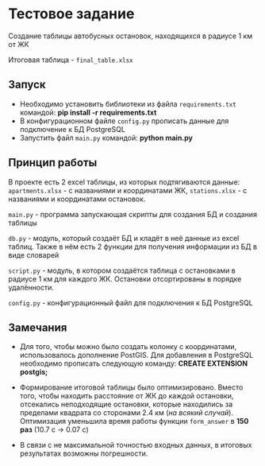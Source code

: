 # Тестовое задание
Создание таблицы автобусных остановок, находящихся в радиусе 1 км от ЖК

Итоговая таблица - `final_table.xlsx`

## Запуск

- Необходимо установить библиотеки из файла `requirements.txt` командой: **pip install -r requirements.txt**
- В конфигурационном файле `config.py` прописать данные для подключение к БД PostgreSQL 
- Запустить файл `main.py` командой: **python main.py**

## Принцип работы

  В проекте есть 2 excel таблицы, из которых подтягиваются данные: `apartments.xlsx` - c названиями и координатами ЖК, `stations.xlsx` - с названиями и координатами остановок.
  
`main.py` - программа запускающая скрипты для создания БД и создания таблицы

`db.py` - модуль, который создаёт БД и кладёт в неё данные из excel таблиц. Также в нём есть 2 функции для получения информации из БД в виде словарей

`script.py` - модуль, в котором создаётся таблица с остановками в радиусе 1 км для каждого ЖК. Остановки отсортированы в порядке удалённости.

`config.py` - конфигурационный файл для подключения к БД PostgreSQL

## Замечания 

- Для того, чтобы можно было создать колонку с координатами, использовалось дополнение PostGIS. Для добавления в PostgreSQL необходимо прописать следующую команду: **CREATE EXTENSION postgis;**

- Формирование итоговой таблицы было оптимизировано. Вместо того, чтобы находить расстояние от ЖК до каждой остановки, отсекались неподходящие остановки, которые находились за пределами квадрата со сторонами 2.4 км (*на всякий случай*). Оптимизация уменьшила время работы функции `form_answer` в **150 раз** (10.7 с -> 0.07 c) 

- В связи с не максимальной точностью входных данных, в итоговых результатах возможны погрешности.
